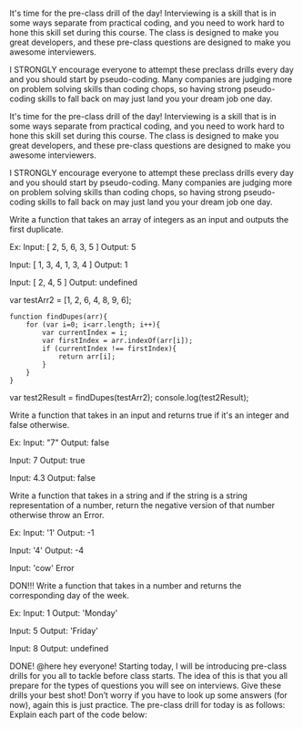 <!-- DONE!
SATURDAY PRE-CLASS DRILL

Write a function that takes in an array of numbers and outputs the average of all the numbers.

Ex:
Input: [ 1 , 4 , 7 ]
Output: 4

Input: [ 10, 5 ]
Output: 7.5

Input: [ 1.5, 3, 2.5, 1 ]
Output: 2 -->




It's time for the pre-class drill of the day! Interviewing is a skill that is in some ways separate from practical coding, and you need to work hard to hone this skill set during this course. The class is designed to make you great developers, and these pre-class questions are designed to make you awesome interviewers.

I STRONGLY encourage everyone to attempt these preclass drills every day and you should start by pseudo-coding. Many companies are judging more on problem solving skills than coding chops, so having strong pseudo-coding skills to fall back on may just land you your dream job one day.

<!-- Write a function that takes in an array of integers and the array with duplicates removed
// Solved
Ex:
Input: [1,2,2,3]
Output: [1,2,3]

Input: [4,5,4,4,7,5]
Output: [4,5,7]

Input: [1,2,3,5]
Output: [1,2,3,5] -->




It's time for the pre-class drill of the day! Interviewing is a skill that is in some ways separate from practical coding, and you need to work hard to hone this skill set during this course. The class is designed to make you great developers, and these pre-class questions are designed to make you awesome interviewers.

I STRONGLY encourage everyone to attempt these preclass drills every day and you should start by pseudo-coding. Many companies are judging more on problem solving skills than coding chops, so having strong pseudo-coding skills to fall back on may just land you your dream job one day.

Write a function that takes an array of integers as an input and outputs the first duplicate.

Ex:
Input: [ 2, 5, 6, 3, 5 ]
Output: 5

Input: [ 1, 3, 4, 1, 3, 4 ]
Output: 1

Input: [ 2, 4, 5 ]
Output: undefined




var testArr2 = [1, 2, 6, 4, 8, 9, 6];

    function findDupes(arr){
        for (var i=0; i<arr.length; i++){
            var currentIndex = i;
            var firstIndex = arr.indexOf(arr[i]);
            if (currentIndex !== firstIndex){
                return arr[i];
            }
        }
    }

var test2Result = findDupes(testArr2);
console.log(test2Result);




Write a function that takes in an input and returns true if it's an integer and false otherwise.

Ex:
Input: "7"
Output: false

Input: 7
Output: true

Input: 4.3
Output: false




Write a function that takes in a string and if the string is a string representation of a number, return the negative version of that number otherwise throw an Error.

Ex:
Input: '1'
Output: -1

Input: '4'
Output: -4

Input: 'cow'
Error



DON!!!
Write a function that takes in a number and returns the corresponding day of the week.

Ex:
Input: 1
Output: 'Monday'

Input: 5
Output: 'Friday'

Input: 8
Output: undefined



DONE!
@here hey everyone! Starting today, I will be introducing pre-class drills for you all to tackle before class starts. The idea of this is that you all prepare for the types of questions you will see on interviews. Give these drills your best shot! Don’t worry if you have to look up some answers (for now), again this is just practice. The pre-class drill for today is as follows:
Explain each part of the code below:
<!DOCTYPE html>
<html lang="en">
<head>
  <meta charset="UTF-8">
  <title>Document</title>
  <link rel="stylesheet" href="style.css">
</head>
<body>
  
  <script type="text/javascript" src="app.js></script>
</body>
</html>





Write a function that takes in an integer and outputs the sum of all the numbers from 1 to that integer.

Ex:
Input: 2
Output: 3 (because 1 + 2 = 3)

Input: 4
Output: 10  (because 1 + 2 + 3 + 4 = 10)

Input: 10
Output: 55





function compare(numberOne, numberTwo) {
  if (numberOne > numberTwo){
    console.log(numberOne);
  } else {
    console.log(numberTwo);
  }
}

compare(1,2);
compare(6, -4);
compare(3.4, 2);





Write a function that takes in two numbers and outputs the max (the greater of the two numbers).

Ex: 
Input: 1, 2
Output: 2

Input: 6, -4
Output: 6

Input: 3.4, 2
Output: 3.4




Explain the box model, its 4 components, and related CSS properties.





Write a function that takes in an array of numbers and outputs the average of all the numbers.
Ex:
Input: [ 1 , 4 , 7 ]
Output: 4
Input: [ 10, 5 ]
Output: 7.5
Input: [ 1.5, 3, 2.5, 1 ]
Output: 2




It's time for the pre-class drill of the day! Interviewing is a skill that is in some ways separate from practical coding, and you need to work hard to hone this skill set during this course. The class is designed to make you great developers, and these pre-class questions are designed to make you awesome interviewers.
I STRONGLY encourage everyone to attempt these preclass drills every day and you should start by pseudo-coding. Many companies are judging more on problem solving skills than coding chops, so having strong pseudo-coding skills to fall back on may just land you your dream job one day.
Write a function that takes an array of integers as an input and outputs the first duplicate.
Ex:
Input: [ 2, 5, 6, 3, 5 ]
Output: 5
Input: [ 1, 3, 4, 1, 3, 4 ]
Output: 1
Input: [ 2, 4, 5 ]
Output: undefined


THURSDAY PRE-CLASS DRILL -

Write a function that takes in a number and reverses the order of the digits.
Ex:
Input: 1234
Output:4321
Input: 1201
Output:1021
Input: 4
Output: 4
